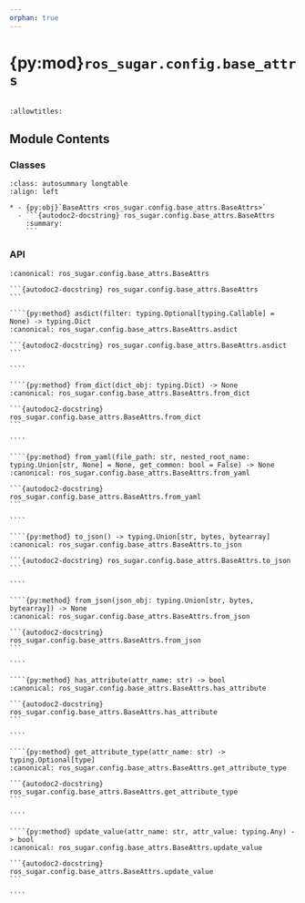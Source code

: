 ```yaml
---
orphan: true
---
```


# {py:mod}`ros_sugar.config.base_attrs`

```{py:module} ros_sugar.config.base_attrs
```

```{autodoc2-docstring} ros_sugar.config.base_attrs
:allowtitles:
```

## Module Contents

### Classes

````{list-table}
:class: autosummary longtable
:align: left

* - {py:obj}`BaseAttrs <ros_sugar.config.base_attrs.BaseAttrs>`
  - ```{autodoc2-docstring} ros_sugar.config.base_attrs.BaseAttrs
    :summary:
    ```
````

### API

`````{py:class} BaseAttrs
:canonical: ros_sugar.config.base_attrs.BaseAttrs

```{autodoc2-docstring} ros_sugar.config.base_attrs.BaseAttrs
```

````{py:method} asdict(filter: typing.Optional[typing.Callable] = None) -> typing.Dict
:canonical: ros_sugar.config.base_attrs.BaseAttrs.asdict

```{autodoc2-docstring} ros_sugar.config.base_attrs.BaseAttrs.asdict
```

````

````{py:method} from_dict(dict_obj: typing.Dict) -> None
:canonical: ros_sugar.config.base_attrs.BaseAttrs.from_dict

```{autodoc2-docstring} ros_sugar.config.base_attrs.BaseAttrs.from_dict
```

````

````{py:method} from_yaml(file_path: str, nested_root_name: typing.Union[str, None] = None, get_common: bool = False) -> None
:canonical: ros_sugar.config.base_attrs.BaseAttrs.from_yaml

```{autodoc2-docstring} ros_sugar.config.base_attrs.BaseAttrs.from_yaml
```

````

````{py:method} to_json() -> typing.Union[str, bytes, bytearray]
:canonical: ros_sugar.config.base_attrs.BaseAttrs.to_json

```{autodoc2-docstring} ros_sugar.config.base_attrs.BaseAttrs.to_json
```

````

````{py:method} from_json(json_obj: typing.Union[str, bytes, bytearray]) -> None
:canonical: ros_sugar.config.base_attrs.BaseAttrs.from_json

```{autodoc2-docstring} ros_sugar.config.base_attrs.BaseAttrs.from_json
```

````

````{py:method} has_attribute(attr_name: str) -> bool
:canonical: ros_sugar.config.base_attrs.BaseAttrs.has_attribute

```{autodoc2-docstring} ros_sugar.config.base_attrs.BaseAttrs.has_attribute
```

````

````{py:method} get_attribute_type(attr_name: str) -> typing.Optional[type]
:canonical: ros_sugar.config.base_attrs.BaseAttrs.get_attribute_type

```{autodoc2-docstring} ros_sugar.config.base_attrs.BaseAttrs.get_attribute_type
```

````

````{py:method} update_value(attr_name: str, attr_value: typing.Any) -> bool
:canonical: ros_sugar.config.base_attrs.BaseAttrs.update_value

```{autodoc2-docstring} ros_sugar.config.base_attrs.BaseAttrs.update_value
```

````

`````

